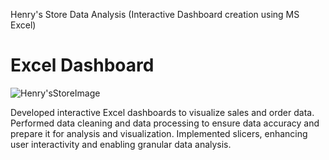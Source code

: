 Henry's Store Data Analysis (Interactive Dashboard creation using MS Excel)
# Excel Dashboard
![Henry'sStoreImage](https://github.com/user-attachments/assets/94765701-7f28-4d6b-a929-cbf7669bfb7a)


Developed interactive Excel dashboards to visualize sales and order data.
Performed data cleaning and data processing to ensure data accuracy and prepare it for analysis and visualization.
Implemented slicers, enhancing user interactivity and enabling granular data analysis.
